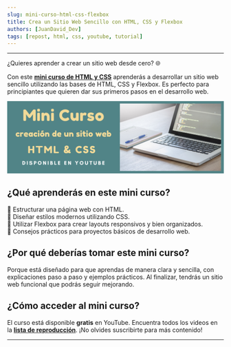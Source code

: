 ```yaml
---
slug: mini-curso-html-css-flexbox
title: Crea un Sitio Web Sencillo con HTML, CSS y Flexbox
authors: [JuanDavid_Dev]
tags: [repost, html, css, youtube, tutorial]
---
```


---

¿Quieres aprender a crear un sitio web desde cero? 🌐  

Con este **[mini curso de HTML y CSS](https://www.youtube.com/playlist?list=PLSCzMZKEz1xTzLsNBSELR75zQrBJQhVgd)** aprenderás a desarrollar un sitio web sencillo utilizando las bases de HTML, CSS y Flexbox. Es perfecto para principiantes que quieren dar sus primeros pasos en el desarrollo web.  

[![Mini curso de HTML, CSS y Flexbox - Crea un sitio web sencillo](./img/mini-curso-html-css-flexbox.png)](https://www.youtube.com/playlist?list=PLSCzMZKEz1xTzLsNBSELR75zQrBJQhVgd)

<!-- truncate -->

## ¿Qué aprenderás en este mini curso?  

🔸 Estructurar una página web con HTML.  
🔸 Diseñar estilos modernos utilizando CSS.  
🔸 Utilizar Flexbox para crear layouts responsivos y bien organizados.  
🔸 Consejos prácticos para proyectos básicos de desarrollo web.  

## ¿Por qué deberías tomar este mini curso?  

Porque está diseñado para que aprendas de manera clara y sencilla, con explicaciones paso a paso y ejemplos prácticos. Al finalizar, tendrás un sitio web funcional que podrás seguir mejorando.  

## ¿Cómo acceder al mini curso?  

El curso está disponible **gratis** en YouTube. Encuentra todos los videos en la **[lista de reproducción](https://www.youtube.com/playlist?list=PLSCzMZKEz1xTzLsNBSELR75zQrBJQhVgd)**. ¡No olvides suscribirte para más contenido!  

---  
